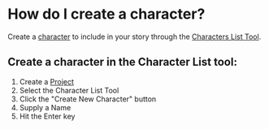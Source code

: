 # How do I create a character?
Create a [character](/What%20is.../a%20Character.md) to include in your story through the [Characters List Tool](/what%20can%20I%20do%20with.../the%20Character%20List%20Tool.md). 


## Create a character in the Character List tool:
1. Create a [Project](/What%20is%.../a%20Project.md)
2. Select the Character List Tool
3. Click the "Create New Character" button
4. Supply a Name 
5. Hit the Enter key






